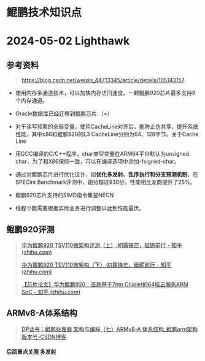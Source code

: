 # 鲲鹏技术知识点

# 2024-05-02 Lighthawk

## 参考资料
> https://blog.csdn.net/weixin_44713345/article/details/105143157

- 使用内存多通道技术，可以加快内存访问速度。一颗鲲鹏920芯片最多支持8个内存通道。

- Oracle数据库已经迁移到鲲鹏芯片.（×）

- 对于读写频繁的全局变量，使用CacheLine对齐后，能防止伪共享，提升系统性能，其中x86和鲲鹏920的L3 CacheLine分别为64、128字节。关于Cache Line

- 用GCC编译的C/C++程序，char类型变量在ARM64平台默认为unsigned char，为了和X86保持一致，可以在编译选项中添加-fsigned-char。

- 通过对鲲鹏芯片进行优化设计，如**优化多发射、乱序执行和分支预测机制**，在SPECint Benchmark评测中，跑分超过930分，性能相比友商提升了25%。

- 鲲鹏920芯片支持的SIMD指令集是NEON

- 线程个数需要根据实际业务进行调整以达到性能最优。

  

## 鲲鹏920评测

>[华为鲲鹏920 TSV110微架构评测（上）:初露锋芒，砥砺前行 - 知乎 (zhihu.com)](https://zhuanlan.zhihu.com/p/614965112)
>
>[华为鲲鹏920 TSV110微架构（下）:初露锋芒，砥砺前行 - 知乎 (zhihu.com)](https://zhuanlan.zhihu.com/p/616648182)
>
>[【芯片论文】华为鲲鹏920：首款基于7nm Chiplet的64核云服务ARM SoC - 知乎 (zhihu.com)](https://zhuanlan.zhihu.com/p/654058158)

## ARMv8-A体系结构

> [DP读书：鲲鹏处理器 架构与编程（七）ARMv8-A 体系结构_鲲鹏arm架构版本号-CSDN博客](https://blog.csdn.net/m0_74037814/article/details/132336552)



#### 后面重点关照 多发射

  

